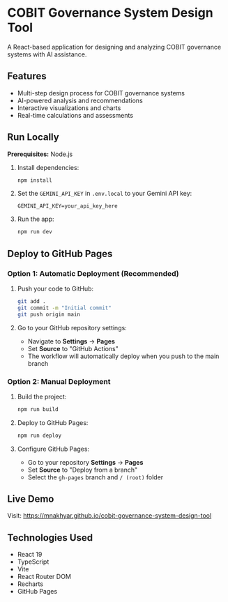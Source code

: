# COBIT Governance System Design Tool

A React-based application for designing and analyzing COBIT governance systems with AI assistance.

## Features

- Multi-step design process for COBIT governance systems
- AI-powered analysis and recommendations
- Interactive visualizations and charts
- Real-time calculations and assessments

## Run Locally

**Prerequisites:** Node.js

1. Install dependencies:
   ```bash
   npm install
   ```

2. Set the `GEMINI_API_KEY` in `.env.local` to your Gemini API key:
   ```
   GEMINI_API_KEY=your_api_key_here
   ```

3. Run the app:
   ```bash
   npm run dev
   ```

## Deploy to GitHub Pages

### Option 1: Automatic Deployment (Recommended)

1. Push your code to GitHub:
   ```bash
   git add .
   git commit -m "Initial commit"
   git push origin main
   ```

2. Go to your GitHub repository settings:
   - Navigate to **Settings** → **Pages**
   - Set **Source** to "GitHub Actions"
   - The workflow will automatically deploy when you push to the main branch

### Option 2: Manual Deployment

1. Build the project:
   ```bash
   npm run build
   ```

2. Deploy to GitHub Pages:
   ```bash
   npm run deploy
   ```

3. Configure GitHub Pages:
   - Go to your repository **Settings** → **Pages**
   - Set **Source** to "Deploy from a branch"
   - Select the `gh-pages` branch and `/ (root)` folder

## Live Demo

Visit: https://mnakhyar.github.io/cobit-governance-system-design-tool

## Technologies Used

- React 19
- TypeScript
- Vite
- React Router DOM
- Recharts
- GitHub Pages
